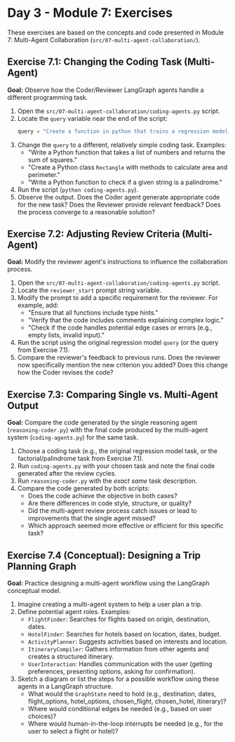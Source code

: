 # Day 3 - Module 7: Exercises

These exercises are based on the concepts and code presented in Module 7: Multi-Agent Collaboration (`src/07-multi-agent-collaboration/`).

## Exercise 7.1: Changing the Coding Task (Multi-Agent)

**Goal:** Observe how the Coder/Reviewer LangGraph agents handle a different programming task.

1.  Open the `src/07-multi-agent-collaboration/coding-agents.py` script.
2.  Locate the `query` variable near the end of the script:
    ```python
    query = "Create a function in python that trains a regression model..."
    ```
3.  Change the `query` to a different, relatively simple coding task. Examples:
    *   "Write a Python function that takes a list of numbers and returns the sum of squares."
    *   "Create a Python class `Rectangle` with methods to calculate area and perimeter."
    *   "Write a Python function to check if a given string is a palindrome."
4.  Run the script (`python coding-agents.py`).
5.  Observe the output. Does the Coder agent generate appropriate code for the new task? Does the Reviewer provide relevant feedback? Does the process converge to a reasonable solution?

## Exercise 7.2: Adjusting Review Criteria (Multi-Agent)

**Goal:** Modify the reviewer agent's instructions to influence the collaboration process.

1.  Open the `src/07-multi-agent-collaboration/coding-agents.py` script.
2.  Locate the `reviewer_start` prompt string variable.
3.  Modify the prompt to add a specific requirement for the reviewer. For example, add:
    *   "Ensure that all functions include type hints."
    *   "Verify that the code includes comments explaining complex logic."
    *   "Check if the code handles potential edge cases or errors (e.g., empty lists, invalid input)."
4.  Run the script using the original regression model `query` (or the query from Exercise 7.1).
5.  Compare the reviewer's feedback to previous runs. Does the reviewer now specifically mention the new criterion you added? Does this change how the Coder revises the code?

## Exercise 7.3: Comparing Single vs. Multi-Agent Output

**Goal:** Compare the code generated by the single reasoning agent (`reasoning-coder.py`) with the final code produced by the multi-agent system (`coding-agents.py`) for the same task.

1.  Choose a coding task (e.g., the original regression model task, or the factorial/palindrome task from Exercise 7.1).
2.  Run `coding-agents.py` with your chosen task and note the final code generated after the review cycles.
3.  Run `reasoning-coder.py` with the *exact same* task description.
4.  Compare the code generated by both scripts:
    *   Does the code achieve the objective in both cases?
    *   Are there differences in code style, structure, or quality?
    *   Did the multi-agent review process catch issues or lead to improvements that the single agent missed?
    *   Which approach seemed more effective or efficient for this specific task?

## Exercise 7.4 (Conceptual): Designing a Trip Planning Graph

**Goal:** Practice designing a multi-agent workflow using the LangGraph conceptual model.

1.  Imagine creating a multi-agent system to help a user plan a trip.
2.  Define potential agent roles. Examples:
    *   `FlightFinder`: Searches for flights based on origin, destination, dates.
    *   `HotelFinder`: Searches for hotels based on location, dates, budget.
    *   `ActivityPlanner`: Suggests activities based on interests and location.
    *   `ItineraryCompiler`: Gathers information from other agents and creates a structured itinerary.
    *   `UserInteraction`: Handles communication with the user (getting preferences, presenting options, asking for confirmation).
3.  Sketch a diagram or list the steps for a possible workflow using these agents in a LangGraph structure.
    *   What would the `GraphState` need to hold (e.g., destination, dates, flight_options, hotel_options, chosen_flight, chosen_hotel, itinerary)?
    *   Where would conditional edges be needed (e.g., based on user choices)?
    *   Where would human-in-the-loop interrupts be needed (e.g., for the user to select a flight or hotel)?
